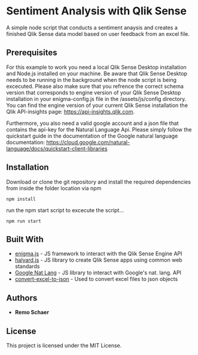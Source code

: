# Sentiment Analysis with Qlik Sense

A simple node script that conducts a sentiment anaysis and creates a finished Qlik Sense data model based on user feedback from an excel file.

## Prerequisites

For this example to work you need a local Qlik Sense Desktop installation and Node.js installed on your machine. Be aware that Qlik Sense Desktop needs to be running in the background when the node script is being excecuted. Please also make sure that you refrence the correct schema version that corresponds to engine version of your Qlik Sense Desktop installation in your enigma-config.js file in the /assets/js/config directory. You can find the engine version of your current Qlik Sense installation the Qlik API-insights page: https://api-insights.qlik.com.

Furthermore, you also need a valid google account and a json file that contains the api-key for the Natural Language Api. Please simply follow the quickstart guide in the documentation of the Google natural language documentation: https://cloud.google.com/natural-language/docs/quickstart-client-libraries

## Installation

Download or clone the git repository and install the required dependencies from inside the folder location via npm

```
npm install
```

run the npm start script to excecute the script...

```
npm run start
```


## Built With

* [enigma.js](https://github.com/qlik-oss/enigma.js/) - JS framework to interact with the Qlik Sense Engine API
* [halyard.js](https://github.com/qlik-oss/halyard.js) - JS library to create Qlik Sense apps using common web standards
* [Google Nat Lang](https://github.com/googleapis/nodejs-language#readme) - JS library to interact with Google's nat. lang. API
* [convert-excel-to-json](https://github.com/DiegoZoracKy/convert-excel-to-json) - Used to convert excel files to json objects

## Authors

* **Remo Schaer**

## License

This project is licensed under the MIT License.

